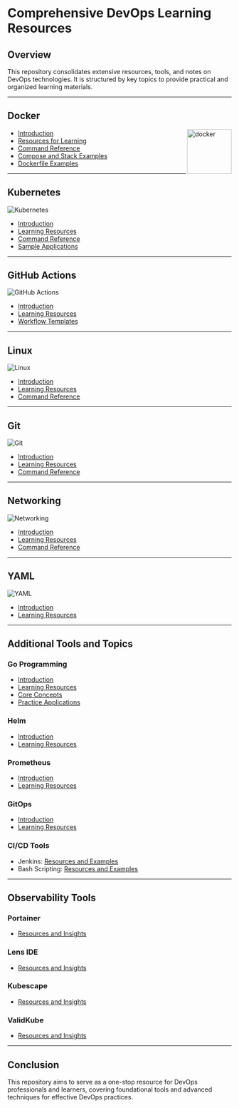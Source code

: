 
 # Comprehensive DevOps Learning Resources

## Overview

This repository consolidates extensive resources, tools, and notes on DevOps technologies. It is structured by key topics to provide practical and organized learning materials.

---

## Docker


<img align="right" src="https://user-images.githubusercontent.com/51878265/200594916-47ba8a4c-fb94-4953-b179-dfb542df9499.png" height="100" alt="docker">

- [Introduction](docs/docker/introduction.md)
- [Resources for Learning](docs/docker/learning-resources.md)
- [Command Reference](docs/docker/commands.md)
- [Compose and Stack Examples](docs/docker/docker-compose)
- [Dockerfile Examples](docs/docker/dockerfiles)

---

## Kubernetes

![Kubernetes](https://user-images.githubusercontent.com/51878265/200594367-f416d081-af8f-4f48-8008-998d005b317f.png)

- [Introduction](docs/kubernetes/introduction.md)
- [Learning Resources](docs/kubernetes/learning-resources.md)
- [Command Reference](docs/kubernetes/commands.md)
- [Sample Applications](docs/kubernetes/apps)

---

## GitHub Actions

![GitHub Actions](https://user-images.githubusercontent.com/51878265/211621722-c2ddc389-6e4e-4769-9dac-f18f8e71fed3.png)

- [Introduction](docs/github-actions/introduction.md)
- [Learning Resources](docs/github-actions/learning-resources.md)
- [Workflow Templates](docs/github-actions/workflows)

---

## Linux

![Linux](https://user-images.githubusercontent.com/51878265/209197882-51406a8f-04ff-4c53-a362-ac32ae8566ad.png)

- [Introduction](docs/linux/introduction.md)
- [Learning Resources](docs/linux/learning-resources.md)
- [Command Reference](docs/linux/commands.md)

---

## Git

![Git](https://user-images.githubusercontent.com/51878265/202784470-2c813581-7160-4aaf-b96c-35187795d05b.png)

- [Introduction](docs/git/introduction.md)
- [Learning Resources](docs/git/learning-resources.md)
- [Command Reference](docs/git/commands.md)

---

## Networking

![Networking](https://user-images.githubusercontent.com/51878265/204347251-efd0e271-5d3c-4008-bdab-6f6ce5b2195f.png)

- [Introduction](docs/networking/introduction.md)
- [Learning Resources](docs/networking/learning-resources.md)
- [Command Reference](docs/networking/commands.md)

---

## YAML

![YAML](https://user-images.githubusercontent.com/51878265/202765143-55758916-b631-4c18-aaad-718b42507d67.png)

- [Introduction](docs/yaml/introduction.md)
- [Learning Resources](docs/yaml/learning-resources.md)

---

## Additional Tools and Topics

### Go Programming

- [Introduction](docs/go/introduction.md)
- [Learning Resources](docs/go/learning-resources.md)
- [Core Concepts](docs/golang/concepts)
- [Practice Applications](docs/golang/apps)

### Helm

- [Introduction](docs/helm/introduction.md)
- [Learning Resources](docs/helm/learning-resources.md)

### Prometheus

- [Introduction](docs/prometheus/introduction.md)
- [Learning Resources](docs/prometheus/learning-resources.md)

### GitOps

- [Introduction](docs/gitops/introduction.md)
- [Learning Resources](docs/gitops/learning-resources.md)

### CI/CD Tools

- Jenkins: [Resources and Examples](docs/jenkins/introduction.md)
- Bash Scripting: [Resources and Examples](docs/bash-scripting/introduction.md)

---

## Observability Tools

### Portainer

- [Resources and Insights](docs/kubernetes/tools/portainer.md)

### Lens IDE

- [Resources and Insights](docs/kubernetes/tools/lens.md)

### Kubescape

- [Resources and Insights](docs/kubernetes/tools/kubescape.md)

### ValidKube

- [Resources and Insights](docs/kubernetes/tools/validkube.md)

---

## Conclusion

This repository aims to serve as a one-stop resource for DevOps professionals and learners, covering foundational tools and advanced techniques for effective DevOps practices.

